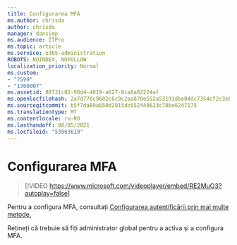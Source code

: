 ```yaml
---
title: Configurarea MFA
ms.author: chrisda
author: chrisda
manager: dansimp
ms.audience: ITPro
ms.topic: article
ms.service: o365-administration
ROBOTS: NOINDEX, NOFOLLOW
localization_priority: Normal
ms.custom:
- "7599"
- "1300007"
ms.assetid: 88731c82-90d4-4019-a627-8ca6a82224af
ms.openlocfilehash: 2a7d776c9682c6c9c2aa878e552a53191dbe04dc7354cf2c3ebb9600f1fe399c
ms.sourcegitcommit: b5f7da89a650d2915dc652449623c78be6247175
ms.translationtype: MT
ms.contentlocale: ro-RO
ms.lasthandoff: 08/05/2021
ms.locfileid: "53963619"
---
```

# <a name="configure-mfa"></a>Configurarea MFA

> [!VIDEO https://www.microsoft.com/videoplayer/embed/RE2MuO3?autoplay=false]

Pentru a configura MFA, consultați [Configurarea autentificării prin mai multe metode.](https://docs.microsoft.com/microsoft-365/admin/security-and-compliance/set-up-multi-factor-authentication)

Rețineți că trebuie să fiți administrator global pentru a activa și a configura MFA.
